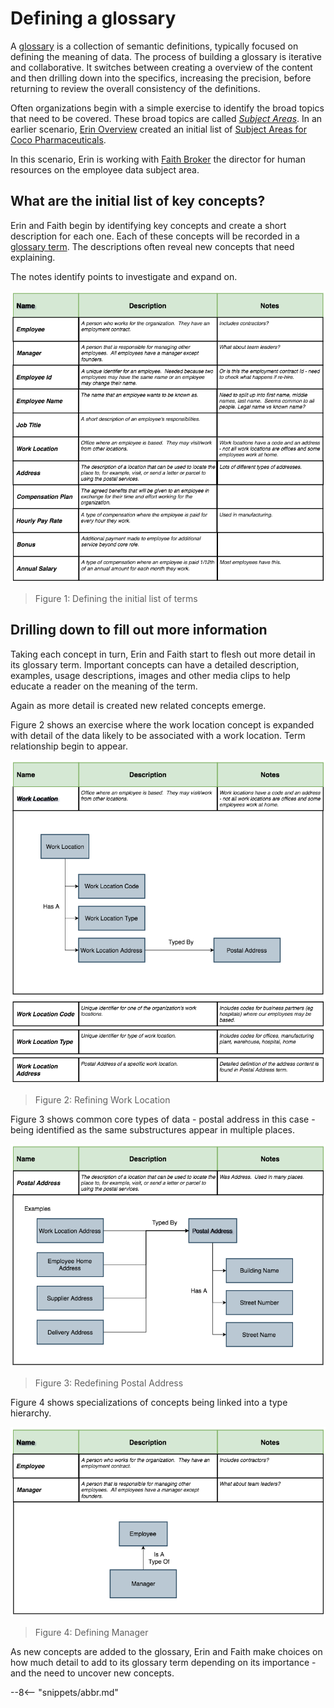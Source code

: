<!-- SPDX-License-Identifier: CC-BY-4.0 -->
<!-- Copyright Contributors to the ODPi Egeria project. -->

# Defining a glossary

A [glossary](/practices/common-data-definitions/anatomy-of-a-glossary) is a collection of semantic definitions, typically focused on defining the meaning of data. The process of building a glossary is iterative and collaborative.  It switches between creating a overview of the content and then drilling down into the specifics, increasing the precision, before returning to review the overall consistency of the definitions.

Often organizations begin with a simple exercise to identify the broad topics that need to be covered. These broad topics are called *[Subject Areas](/concepts/subject-area)*.  In an earlier scenario, [Erin Overview](/practices/coco-pharmaceuticals/personas/erin-overview) created an initial list of [Subject Areas for Coco Pharmaceuticals](/practices/coco-pharmaceuticals/scenarios/defining-subject-areas/overview).   

In this scenario, Erin is working with [Faith Broker](/practices/coco-pharmaceuticals/personas/faith-broker) the director for human resources on the employee data subject area.

## What are the initial list of key concepts?

Erin and Faith begin by identifying key concepts and create a short description for each one.  Each of these concepts will be recorded in a [glossary term](/practices/common-data-definitions/anatomy-of-a-glossary/#inside-a-glossary-term).   The descriptions often reveal new concepts that need explaining.

The notes identify points to investigate and expand on.


![Figure 1](initial-term-list.png)
> Figure 1: Defining the initial list of terms


## Drilling down to fill out more information

Taking each concept in turn, Erin and Faith start to flesh out more detail in its glossary term.  Important concepts can have a detailed description, examples, usage descriptions, images and other media clips to help educate a reader on the meaning of the term.

Again as more detail is created new related concepts emerge.

Figure 2 shows an exercise where the work location concept is expanded with detail of the data likely to be associated with a work location.  Term relationship begin to appear.

![Figure 2](work-location.png)
> Figure 2: Refining Work Location

Figure 3 shows common core types of data - postal address in this case - being identified as the same substructures appear in multiple places. 

![Figure 3](postal-address.png)
> Figure 3: Redefining Postal Address

Figure 4 shows specializations of concepts being linked into a type hierarchy.

![Figure 4](manager.png)
> Figure 4: Defining Manager

As new concepts are added to the glossary, Erin and Faith make choices on how much detail to add to its glossary term depending on its importance - and the need to uncover new concepts.




--8<-- "snippets/abbr.md"